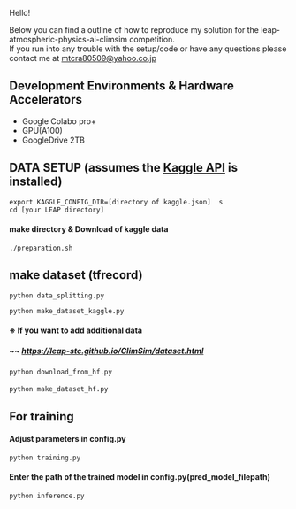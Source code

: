 Hello!  

Below you can find a outline of how to reproduce my solution for the leap-atmospheric-physics-ai-climsim competition.  
If you run into any trouble with the setup/code or have any questions please contact me at mtcra80509@yahoo.co.jp  

## Development Environments & Hardware Accelerators  
* Google Colabo pro+  
* GPU(A100)  
* GoogleDrive 2TB  

## DATA SETUP (assumes the [Kaggle API](https://github.com/Kaggle/kaggle-api) is installed)  
```
export KAGGLE_CONFIG_DIR=[directory of kaggle.json]  s
cd [your LEAP directory]  
```
#### make directory & Download of kaggle data  
```
./preparation.sh  
```

## make dataset (tfrecord) 
```
python data_splitting.py  
```

```
python make_dataset_kaggle.py  
```

#### ※ If you want to add additional data  
##### ~~ https://leap-stc.github.io/ClimSim/dataset.html  
```
python download_from_hf.py  
```

```
python make_dataset_hf.py  　
```
## For training  
#### Adjust parameters in config.py  
```
python training.py  
```
#### Enter the path of the trained model in config.py(pred_model_filepath) 
```     
python inference.py  
```